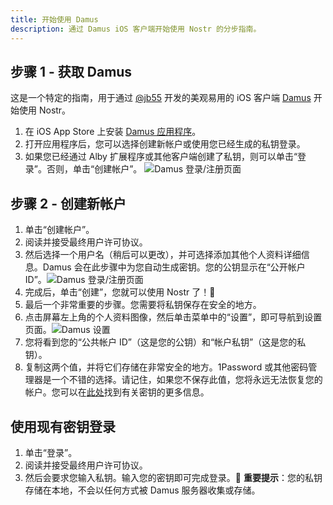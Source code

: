 ```yaml
---
title: 开始使用 Damus
description: 通过 Damus iOS 客户端开始使用 Nostr 的分步指南。
---
```


## 步骤 1 - 获取 Damus

这是一个特定的指南，用于通过 [@jb55](https://snort.social/p/npub1xtscya34g58tk0z605fvr788k263gsu6cy9x0mhnm87echrgufzsevkk5s) 开发的美观易用的 iOS 客户端 [Damus](https://damus.io/) 开始使用 Nostr。

1. 在 iOS App Store 上安装 [Damus 应用程序](https://apps.apple.com/app/damus/id1628663131)。
2. 打开应用程序后，您可以选择创建新帐户或使用您已经生成的私钥登录。
3. 如果您已经通过 Alby 扩展程序或其他客户端创建了私钥，则可以单击“登录”。否则，单击“创建帐户”。
   ![Damus 登录/注册页面](/images/damus-login.webp)

## 步骤 2 - 创建新帐户

1. 单击“创建帐户”。
2. 阅读并接受最终用户许可协议。
3. 然后选择一个用户名（稍后可以更改），并可选择添加其他个人资料详细信息。Damus 会在此步骤中为您自动生成密钥。您的公钥显示在“公开帐户 ID”。![Damus 登录/注册页面](/images/damus-signup.webp)
4. 完成后，单击“创建”，您就可以使用 Nostr 了！🤙
5. 最后一个非常重要的步骤。您需要将私钥保存在安全的地方。
6. 点击屏幕左上角的个人资料图像，然后单击菜单中的“设置”，即可导航到设置页面。![Damus 设置](/images/damus-settings.webp)
7. 您将看到您的“公共帐户 ID”（这是您的公钥）和“帐户私钥”（这是您的私钥）。
8. 复制这两个值，并将它们存储在非常安全的地方。1Password 或其他密码管理器是一个不错的选择。请记住，如果您不保存此值，您将永远无法恢复您的帐户。您可以在[此处](/zh/get-started#understanding-keys)找到有关密钥的更多信息。

## 使用现有密钥登录

1. 单击“登录”。
2. 阅读并接受最终用户许可协议。
3. 然后会要求您输入私钥。输入您的密钥即可完成登录。🤙 **重要提示**：您的私钥存储在本地，不会以任何方式被 Damus 服务器收集或存储。

